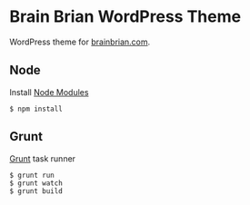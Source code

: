 # Brain Brian WordPress Theme

WordPress theme for [brainbrian.com](http://www.brainbrian.com).

## Node

Install [Node Modules](https://www.npmjs.com/)

````
$ npm install
````

## Grunt

[Grunt](http://gruntjs.com/) task runner

````
$ grunt run
$ grunt watch
$ grunt build
````

